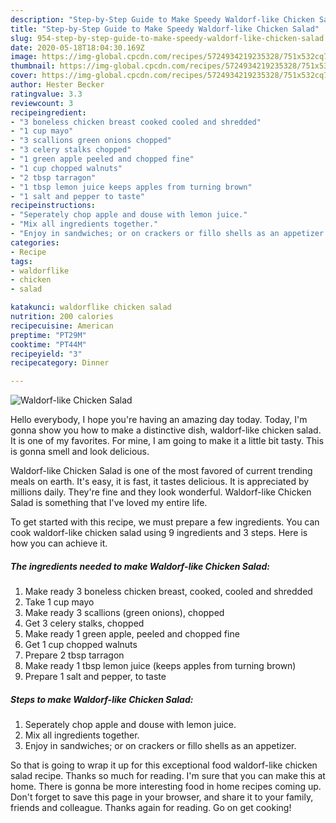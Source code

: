 ```yaml
---
description: "Step-by-Step Guide to Make Speedy Waldorf-like Chicken Salad"
title: "Step-by-Step Guide to Make Speedy Waldorf-like Chicken Salad"
slug: 954-step-by-step-guide-to-make-speedy-waldorf-like-chicken-salad
date: 2020-05-18T18:04:30.169Z
image: https://img-global.cpcdn.com/recipes/5724934219235328/751x532cq70/waldorf-like-chicken-salad-recipe-main-photo.jpg
thumbnail: https://img-global.cpcdn.com/recipes/5724934219235328/751x532cq70/waldorf-like-chicken-salad-recipe-main-photo.jpg
cover: https://img-global.cpcdn.com/recipes/5724934219235328/751x532cq70/waldorf-like-chicken-salad-recipe-main-photo.jpg
author: Hester Becker
ratingvalue: 3.3
reviewcount: 3
recipeingredient:
- "3 boneless chicken breast cooked cooled and shredded"
- "1 cup mayo"
- "3 scallions green onions chopped"
- "3 celery stalks chopped"
- "1 green apple peeled and chopped fine"
- "1 cup chopped walnuts"
- "2 tbsp tarragon"
- "1 tbsp lemon juice keeps apples from turning brown"
- "1 salt and pepper to taste"
recipeinstructions:
- "Seperately chop apple and douse with lemon juice."
- "Mix all ingredients together."
- "Enjoy in sandwiches; or on crackers or fillo shells as an appetizer."
categories:
- Recipe
tags:
- waldorflike
- chicken
- salad

katakunci: waldorflike chicken salad 
nutrition: 200 calories
recipecuisine: American
preptime: "PT29M"
cooktime: "PT44M"
recipeyield: "3"
recipecategory: Dinner

---
```



![Waldorf-like Chicken Salad](https://img-global.cpcdn.com/recipes/5724934219235328/751x532cq70/waldorf-like-chicken-salad-recipe-main-photo.jpg)

Hello everybody, I hope you're having an amazing day today. Today, I'm gonna show you how to make a distinctive dish, waldorf-like chicken salad. It is one of my favorites. For mine, I am going to make it a little bit tasty. This is gonna smell and look delicious.

Waldorf-like Chicken Salad is one of the most favored of current trending meals on earth. It's easy, it is fast, it tastes delicious. It is appreciated by millions daily. They're fine and they look wonderful. Waldorf-like Chicken Salad is something that I've loved my entire life.




To get started with this recipe, we must prepare a few ingredients. You can cook waldorf-like chicken salad using 9 ingredients and 3 steps. Here is how you can achieve it.

<!--inarticleads1-->

##### The ingredients needed to make Waldorf-like Chicken Salad:

1. Make ready 3 boneless chicken breast, cooked, cooled and shredded
1. Take 1 cup mayo
1. Make ready 3 scallions (green onions), chopped
1. Get 3 celery stalks, chopped
1. Make ready 1 green apple, peeled and chopped fine
1. Get 1 cup chopped walnuts
1. Prepare 2 tbsp tarragon
1. Make ready 1 tbsp lemon juice (keeps apples from turning brown)
1. Prepare 1 salt and pepper, to taste




<!--inarticleads2-->

##### Steps to make Waldorf-like Chicken Salad:

1. Seperately chop apple and douse with lemon juice.
1. Mix all ingredients together.
1. Enjoy in sandwiches; or on crackers or fillo shells as an appetizer.




So that is going to wrap it up for this exceptional food waldorf-like chicken salad recipe. Thanks so much for reading. I'm sure that you can make this at home. There is gonna be more interesting food in home recipes coming up. Don't forget to save this page in your browser, and share it to your family, friends and colleague. Thanks again for reading. Go on get cooking!
